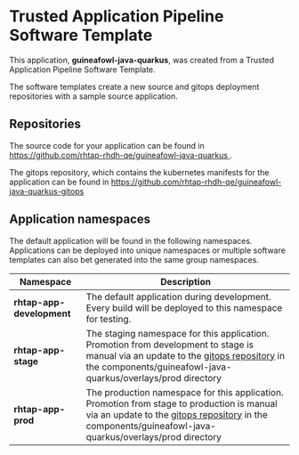 # Trusted Application Pipeline Software Template

This application, **guineafowl-java-quarkus**, was created from a Trusted Application Pipeline Software Template.

The software templates create a new source and gitops deployment repositories with a sample source application. 

## Repositories

The source code for your application can be found in [https://github.com/rhtap-rhdh-qe/guineafowl-java-quarkus ](https://github.com/rhtap-rhdh-qe/guineafowl-java-quarkus ).
 
The gitops repository, which contains the kubernetes manifests for the application can be found in 
[https://github.com/rhtap-rhdh-qe/guineafowl-java-quarkus-gitops ](https://github.com/rhtap-rhdh-qe/guineafowl-java-quarkus-gitops ) 

## Application namespaces 

The default application will be found in the following namespaces. Applications can be deployed into unique namespaces or multiple software templates can also bet generated into the same group namespaces.  

|  Namespace   |  Description   |  
| -------- | -------- |   
| **rhtap-app-development** | The default application during development. Every build will be deployed to this namespace for testing. | 
| **rhtap-app-stage** | The staging namespace for this application. Promotion from development to stage is manual via an update to the [gitops repository](https://github.com/rhtap-rhdh-qe/guineafowl-java-quarkus-gitops ) in the components/guineafowl-java-quarkus/overlays/prod directory |  
| **rhtap-app-prod** | The production namespace for this application. Promotion from stage to production is manual via an update to the [gitops repository](https://github.com/rhtap-rhdh-qe/guineafowl-java-quarkus-gitops ) in the components/guineafowl-java-quarkus/overlays/prod directory | 